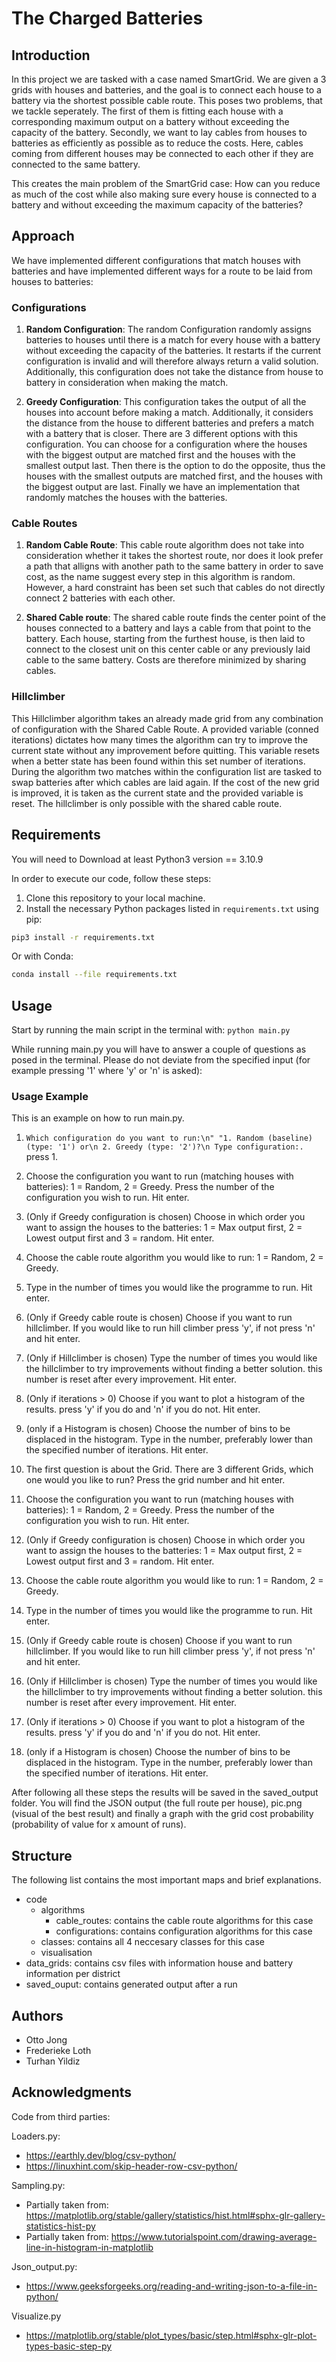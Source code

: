 # The Charged Batteries

## Introduction

In this project we are tasked with a case named SmartGrid. We are given a 3 grids with houses and batteries, and the goal is to connect each house to a battery via the shortest possible cable route. This poses two problems, that we tackle seperately. The first of them is fitting each house with a corresponding maximum output on a battery without exceeding the capacity of the battery. Secondly, we want to lay cables from houses to batteries as efficiently as possible as to reduce the costs. Here, cables coming from different houses may be connected to each other if they are connected to the same battery.

This creates the main problem of the SmartGrid case: How can you reduce as much of the cost while also making sure every house is connected to a battery and without exceeding the maximum capacity of the batteries?

## Approach

We have implemented different configurations that match houses with batteries and have implemented different ways for a route to be laid from houses to batteries:

### Configurations

1. **Random Configuration**: The random Configuration randomly assigns batteries to houses until there is a match for every house with a battery without exceeding the capacity of the batteries. It restarts if the current configuration is invalid and will therefore always return a valid solution. Additionally, this configuration does not take the distance from house to battery in consideration when making the match. 

2. **Greedy Configuration**: This configuration takes the output of all the houses into account before making a match. Additionally, it considers the distance from the house to different batteries and prefers a match with a battery that is closer. There are 3 different options with this configuration. You can choose for a configuration where the houses with the biggest output are matched first and the houses with the smallest output last. Then there is the option to do the opposite, thus the houses with the smallest outputs are matched first, and the houses with the biggest output are last. Finally we have an implementation that randomly matches the houses with the batteries.  

### Cable Routes

1. **Random Cable Route**: This cable route algorithm does not take into consideration whether it takes the shortest route, nor does it look prefer a path that alligns with another path to the same battery in order to save cost, as the name suggest every step in this algorithm is random. However, a hard constraint has been set such that cables do not directly connect 2 batteries with each other.

2. **Shared Cable route**: The shared cable route finds the center point of the houses connected to a battery and lays a cable from that point to the battery. Each house, starting from the furthest house, is then laid to connect to the closest unit on this center cable or any previously laid cable to the same battery. Costs are therefore minimized by sharing cables.

### Hillclimber

This Hillclimber algorithm takes an already made grid from any combination of configuration with the Shared Cable Route. A provided variable (conned iterations) dictates how many times the algorithm can try to improve the current state without any improvement before quitting. This variable resets when a better state has been found within this set number of iterations. During the algorithm two matches within the configuration list are tasked to swap batteries after which cables are laid again. If the cost of the new grid is improved, it is taken as the current state and the provided variable is reset. The hillclimber is only possible with the shared cable route.

## Requirements
You will need to Download at least Python3 version == 3.10.9

In order to execute our code, follow these steps:

1. Clone this repository to your local machine.
2. Install the necessary Python packages listed in `requirements.txt` using pip:
```bash
pip3 install -r requirements.txt
```

Or with Conda:
```bash
conda install --file requirements.txt
```


## Usage

Start by running the main script in the terminal with: `python main.py`

While running main.py you will have to answer a couple of questions as posed in the terminal. Please do not deviate from the specified input (for example pressing '1' where 'y' or 'n' is asked):

### Usage Example

This is an example on how to run main.py.


1. `Which configuration do you want to run:\n" "1. Random (baseline) (type: '1') or\n 2. Greedy (type: '2')?\n Type configuration:.`
    press 1.

2. Choose the configuration you want to run (matching houses with batteries): 1 = Random, 2 = Greedy. Press the number of the configuration you wish to run. Hit enter.

3. (Only if Greedy configuration is chosen) Choose in which order you want to assign the houses to the batteries: 1 = Max output first, 2 = Lowest output first and 3 = random. Hit enter.

4. Choose the cable route algorithm you would like to run: 1 = Random, 2 = Greedy.

5. Type in the number of times you would like the programme to run. Hit enter.

6. (Only if Greedy cable route is chosen) Choose if you want to run hillclimber. If you would like to run hill climber press 'y', if not press 'n' and hit enter.

7. (Only if Hillclimber is chosen) Type the number of times you would like the hillclimber to try improvements without finding a better solution. this number is reset after every improvement. Hit enter.

8. (Only if iterations > 0) Choose if you want to plot a histogram of the results. press 'y' if you do and 'n' if you do not. Hit enter.

9. (only if a Histogram is chosen) Choose the number of bins to be displaced in the histogram. Type in the number, preferably lower than the specified number of iterations. Hit enter.





1. The first question is about the Grid. There are 3 different Grids, which one would you like to run? Press the grid number and hit enter.

2. Choose the configuration you want to run (matching houses with batteries): 1 = Random, 2 = Greedy. Press the number of the configuration you wish to run. Hit enter.

3. (Only if Greedy configuration is chosen) Choose in which order you want to assign the houses to the batteries: 1 = Max output first, 2 = Lowest output first and 3 = random. Hit enter.

4. Choose the cable route algorithm you would like to run: 1 = Random, 2 = Greedy.

5. Type in the number of times you would like the programme to run. Hit enter.

6. (Only if Greedy cable route is chosen) Choose if you want to run hillclimber. If you would like to run hill climber press 'y', if not press 'n' and hit enter.

7. (Only if Hillclimber is chosen) Type the number of times you would like the hillclimber to try improvements without finding a better solution. this number is reset after every improvement. Hit enter.

8. (Only if iterations > 0) Choose if you want to plot a histogram of the results. press 'y' if you do and 'n' if you do not. Hit enter.

9. (only if a Histogram is chosen) Choose the number of bins to be displaced in the histogram. Type in the number, preferably lower than the specified number of iterations. Hit enter.

After following all these steps the results will be saved in the saved_output folder. You will find the JSON output (the full route per house), pic.png (visual of the best result) and finally a graph with the grid cost probability (probability of value for x amount of runs).

## Structure
The following list contains the most important maps and brief explanations.

- code
    - algorithms
        - cable_routes: contains the cable route algorithms for this case
        - configurations: contains configuration algorithms for this case
    - classes: contains all 4 neccesary classes for this case
    - visualisation
- data_grids: contains csv files with information house and battery information per district
- saved_ouput: contains generated output after a run

## Authors

- Otto Jong
- Frederieke Loth
- Turhan Yildiz

## Acknowledgments
Code from third parties:

Loaders.py:
-   https://earthly.dev/blog/csv-python/
-   https://linuxhint.com/skip-header-row-csv-python/

Sampling.py:
-   Partially taken from: https://matplotlib.org/stable/gallery/statistics/hist.html#sphx-glr-gallery-statistics-hist-py
-   Partially taken from: https://www.tutorialspoint.com/drawing-average-line-in-histogram-in-matplotlib

Json_output.py:
-   https://www.geeksforgeeks.org/reading-and-writing-json-to-a-file-in-python/ 

Visualize.py
-   https://matplotlib.org/stable/plot_types/basic/step.html#sphx-glr-plot-types-basic-step-py